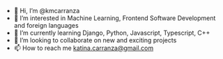 - 👋 Hi, I’m @kmcarranza
- 👀 I’m interested in Machine Learning, Frontend Software Development and foreign languages
- 🌱 I’m currently learning Django, Python, Javascript, Typescript, C++
- 💞️ I’m looking to collaborate on new and exciting projects
- 📫 How to reach me katina.carranza@gmail.com

<!---
kmcarranza/kmcarranza is a ✨ special ✨ repository because its `README.md` (this file) appears on your GitHub profile.
You can click the Preview link to take a look at your changes.
--->
